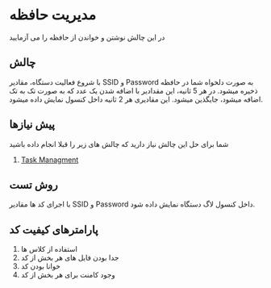 # مدیریت حافظه

در این چالش نوشتن و خواندن از حافظه را می آزمایید

## چالش

با شروع فعالیت دستگاه، مقادیر SSID و Password به صورت دلخواه شما در حافظه ذخیره میشود.
در هر 5 ثانیه، این مقدادیر با اضافه شدن یک عدد که به صورت تک به تک اضافه میشود، جایگذین میشود.
این مقادیری هر 2 ثانیه داخل کنسول نمایش داده میشود.

## پیش نیازها

شما برای حل این چالش نیاز دارید که چالش های زیر را قبلا انجام داده باشید

1. [Task Managment](/competition/task_managment)

## روش تست
با اجرای کد ها مقادیر SSID و Password داخل کنسول لاگ دستگاه نمایش داده شود.


## پارامترهای کیفیت کد

1. استفاده از کلاس ها
2. جدا بودن فایل های هر بخش از کد
3. خوانا بودن کد
4. وجود کامنت برای هر بخش از کد
